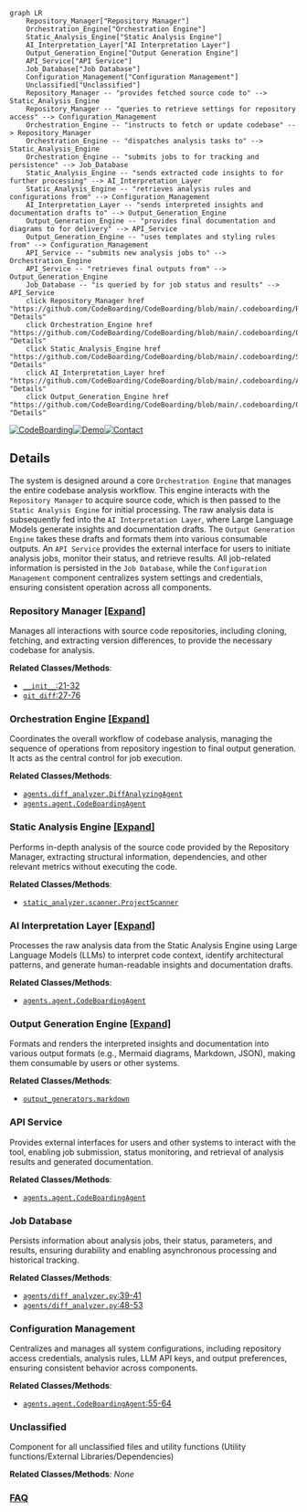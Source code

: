 ```mermaid
graph LR
    Repository_Manager["Repository Manager"]
    Orchestration_Engine["Orchestration Engine"]
    Static_Analysis_Engine["Static Analysis Engine"]
    AI_Interpretation_Layer["AI Interpretation Layer"]
    Output_Generation_Engine["Output Generation Engine"]
    API_Service["API Service"]
    Job_Database["Job Database"]
    Configuration_Management["Configuration Management"]
    Unclassified["Unclassified"]
    Repository_Manager -- "provides fetched source code to" --> Static_Analysis_Engine
    Repository_Manager -- "queries to retrieve settings for repository access" --> Configuration_Management
    Orchestration_Engine -- "instructs to fetch or update codebase" --> Repository_Manager
    Orchestration_Engine -- "dispatches analysis tasks to" --> Static_Analysis_Engine
    Orchestration_Engine -- "submits jobs to for tracking and persistence" --> Job_Database
    Static_Analysis_Engine -- "sends extracted code insights to for further processing" --> AI_Interpretation_Layer
    Static_Analysis_Engine -- "retrieves analysis rules and configurations from" --> Configuration_Management
    AI_Interpretation_Layer -- "sends interpreted insights and documentation drafts to" --> Output_Generation_Engine
    Output_Generation_Engine -- "provides final documentation and diagrams to for delivery" --> API_Service
    Output_Generation_Engine -- "uses templates and styling rules from" --> Configuration_Management
    API_Service -- "submits new analysis jobs to" --> Orchestration_Engine
    API_Service -- "retrieves final outputs from" --> Output_Generation_Engine
    Job_Database -- "is queried by for job status and results" --> API_Service
    click Repository_Manager href "https://github.com/CodeBoarding/CodeBoarding/blob/main/.codeboarding/Repository_Manager.md" "Details"
    click Orchestration_Engine href "https://github.com/CodeBoarding/CodeBoarding/blob/main/.codeboarding/Orchestration_Engine.md" "Details"
    click Static_Analysis_Engine href "https://github.com/CodeBoarding/CodeBoarding/blob/main/.codeboarding/Static_Analysis_Engine.md" "Details"
    click AI_Interpretation_Layer href "https://github.com/CodeBoarding/CodeBoarding/blob/main/.codeboarding/AI_Interpretation_Layer.md" "Details"
    click Output_Generation_Engine href "https://github.com/CodeBoarding/CodeBoarding/blob/main/.codeboarding/Output_Generation_Engine.md" "Details"
```

[![CodeBoarding](https://img.shields.io/badge/Generated%20by-CodeBoarding-9cf?style=flat-square)](https://github.com/CodeBoarding/CodeBoarding)[![Demo](https://img.shields.io/badge/Try%20our-Demo-blue?style=flat-square)](https://www.codeboarding.org/diagrams)[![Contact](https://img.shields.io/badge/Contact%20us%20-%20contact@codeboarding.org-lightgrey?style=flat-square)](mailto:contact@codeboarding.org)

## Details

The system is designed around a core `Orchestration Engine` that manages the entire codebase analysis workflow. This engine interacts with the `Repository Manager` to acquire source code, which is then passed to the `Static Analysis Engine` for initial processing. The raw analysis data is subsequently fed into the `AI Interpretation Layer`, where Large Language Models generate insights and documentation drafts. The `Output Generation Engine` takes these drafts and formats them into various consumable outputs. An `API Service` provides the external interface for users to initiate analysis jobs, monitor their status, and retrieve results. All job-related information is persisted in the `Job Database`, while the `Configuration Management` component centralizes system settings and credentials, ensuring consistent operation across all components.

### Repository Manager [[Expand]](./Repository_Manager.md)
Manages all interactions with source code repositories, including cloning, fetching, and extracting version differences, to provide the necessary codebase for analysis.


**Related Classes/Methods**:

- <a href="https://github.com/CodeBoarding/CodeBoarding/blob/mainagents/diff_analyzer.py#L21-L32" target="_blank" rel="noopener noreferrer">`__init__`:21-32</a>
- <a href="https://github.com/CodeBoarding/CodeBoarding/blob/mainrepo_utils/git_diff.py#L27-L76" target="_blank" rel="noopener noreferrer">`git_diff`:27-76</a>


### Orchestration Engine [[Expand]](./Orchestration_Engine.md)
Coordinates the overall workflow of codebase analysis, managing the sequence of operations from repository ingestion to final output generation. It acts as the central control for job execution.


**Related Classes/Methods**:

- <a href="https://github.com/CodeBoarding/CodeBoarding/blob/mainagents/diff_analyzer.py" target="_blank" rel="noopener noreferrer">`agents.diff_analyzer.DiffAnalyzingAgent`</a>
- <a href="https://github.com/CodeBoarding/CodeBoarding/blob/mainagents/agent.py" target="_blank" rel="noopener noreferrer">`agents.agent.CodeBoardingAgent`</a>


### Static Analysis Engine [[Expand]](./Static_Analysis_Engine.md)
Performs in-depth analysis of the source code provided by the Repository Manager, extracting structural information, dependencies, and other relevant metrics without executing the code.


**Related Classes/Methods**:

- <a href="https://github.com/CodeBoarding/CodeBoarding/blob/mainstatic_analyzer/scanner.py" target="_blank" rel="noopener noreferrer">`static_analyzer.scanner.ProjectScanner`</a>


### AI Interpretation Layer [[Expand]](./AI_Interpretation_Layer.md)
Processes the raw analysis data from the Static Analysis Engine using Large Language Models (LLMs) to interpret code context, identify architectural patterns, and generate human-readable insights and documentation drafts.


**Related Classes/Methods**:

- <a href="https://github.com/CodeBoarding/CodeBoarding/blob/mainagents/agent.py" target="_blank" rel="noopener noreferrer">`agents.agent.CodeBoardingAgent`</a>


### Output Generation Engine [[Expand]](./Output_Generation_Engine.md)
Formats and renders the interpreted insights and documentation into various output formats (e.g., Mermaid diagrams, Markdown, JSON), making them consumable by users or other systems.


**Related Classes/Methods**:

- <a href="https://github.com/CodeBoarding/CodeBoarding/blob/mainoutput_generators/markdown.py" target="_blank" rel="noopener noreferrer">`output_generators.markdown`</a>


### API Service
Provides external interfaces for users and other systems to interact with the tool, enabling job submission, status monitoring, and retrieval of analysis results and generated documentation.


**Related Classes/Methods**:

- <a href="https://github.com/CodeBoarding/CodeBoarding/blob/mainagents/agent.py" target="_blank" rel="noopener noreferrer">`agents.agent.CodeBoardingAgent`</a>


### Job Database
Persists information about analysis jobs, their status, parameters, and results, ensuring durability and enabling asynchronous processing and historical tracking.


**Related Classes/Methods**:

- <a href="https://github.com/CodeBoarding/CodeBoarding/blob/mainagents/diff_analyzer.py#L39-L41" target="_blank" rel="noopener noreferrer">`agents/diff_analyzer.py`:39-41</a>
- <a href="https://github.com/CodeBoarding/CodeBoarding/blob/mainagents/diff_analyzer.py#L48-L53" target="_blank" rel="noopener noreferrer">`agents/diff_analyzer.py`:48-53</a>


### Configuration Management
Centralizes and manages all system configurations, including repository access credentials, analysis rules, LLM API keys, and output preferences, ensuring consistent behavior across components.


**Related Classes/Methods**:

- <a href="https://github.com/CodeBoarding/CodeBoarding/blob/mainagents/agent.py#L55-L64" target="_blank" rel="noopener noreferrer">`agents.agent.CodeBoardingAgent`:55-64</a>


### Unclassified
Component for all unclassified files and utility functions (Utility functions/External Libraries/Dependencies)


**Related Classes/Methods**: _None_



### [FAQ](https://github.com/CodeBoarding/GeneratedOnBoardings/tree/main?tab=readme-ov-file#faq)
